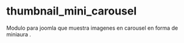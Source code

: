 # thumbnail_mini_carousel
Modulo para joomla que muestra imagenes en carousel en forma de miniaura .
